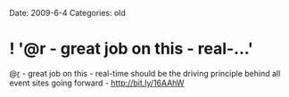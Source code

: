 Date: 2009-6-4
Categories: old

# ! '@r - great job on this - real-...'

@<a href="http://twitter.com/r">r</a> - great job on this - real-time should be the driving principle behind all event sites going forward - <a href="http://bit.ly/16AAhW" rel="nofollow">http://bit.ly/16AAhW</a>
